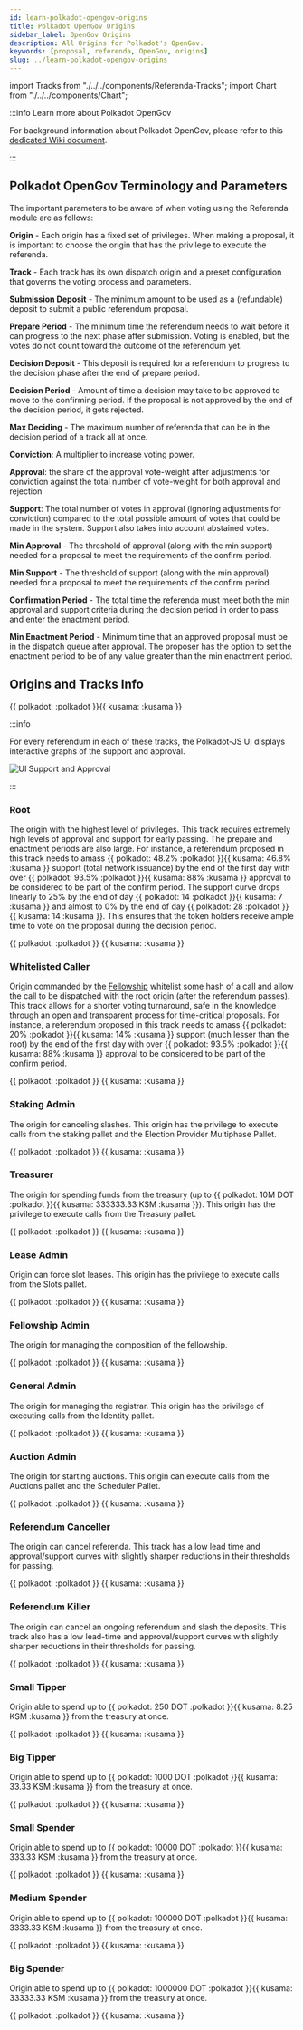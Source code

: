 ```yaml
---
id: learn-polkadot-opengov-origins
title: Polkadot OpenGov Origins
sidebar_label: OpenGov Origins
description: All Origins for Polkadot's OpenGov.
keywords: [proposal, referenda, OpenGov, origins]
slug: ../learn-polkadot-opengov-origins
---
```


import Tracks from "./../../components/Referenda-Tracks"; import Chart from
"./../../components/Chart";

:::info Learn more about Polkadot OpenGov

For background information about Polkadot OpenGov, please refer to this
[dedicated Wiki document](../learn/learn-polkadot-opengov.md).

:::

## Polkadot OpenGov Terminology and Parameters

The important parameters to be aware of when voting using the Referenda module are as follows:

**Origin** - Each origin has a fixed set of privileges. When making a proposal, it is important to
choose the origin that has the privilege to execute the referenda.

**Track** - Each track has its own dispatch origin and a preset configuration that governs the
voting process and parameters.

**Submission Deposit** - The minimum amount to be used as a (refundable) deposit to submit a public
referendum proposal.

**Prepare Period** - The minimum time the referendum needs to wait before it can progress to the
next phase after submission. Voting is enabled, but the votes do not count toward the outcome of the
referendum yet.

**Decision Deposit** - This deposit is required for a referendum to progress to the decision phase
after the end of prepare period.

**Decision Period** - Amount of time a decision may take to be approved to move to the confirming
period. If the proposal is not approved by the end of the decision period, it gets rejected.

**Max Deciding** - The maximum number of referenda that can be in the decision period of a track all
at once.

**Conviction**: A multiplier to increase voting power.

**Approval**: the share of the approval vote-weight after adjustments for conviction against the
total number of vote-weight for both approval and rejection

**Support**: The total number of votes in approval (ignoring adjustments for conviction) compared to
the total possible amount of votes that could be made in the system. Support also takes into account
abstained votes.

**Min Approval** - The threshold of approval (along with the min support) needed for a proposal to
meet the requirements of the confirm period.

**Min Support** - The threshold of support (along with the min approval) needed for a proposal to
meet the requirements of the confirm period.

**Confirmation Period** - The total time the referenda must meet both the min approval and support
criteria during the decision period in order to pass and enter the enactment period.

**Min Enactment Period** - Minimum time that an approved proposal must be in the dispatch queue
after approval. The proposer has the option to set the enactment period to be of any value greater
than the min enactment period.

## Origins and Tracks Info

\{\{ polkadot: <Tracks network="polkadot" defaultValue="Loading Polkadot Tracks..."/> :polkadot
}}\{\{ kusama: <Tracks network="kusama" defaultValue="Loading Kusama Tracks..."/> :kusama }}

:::info

For every referendum in each of these tracks, the Polkadot-JS UI displays interactive graphs of the
support and approval.

![UI Support and Approval](./../assets/governance/support-approval-polkadot-js-ui.png)

:::

### Root

The origin with the highest level of privileges. This track requires extremely high levels of
approval and support for early passing. The prepare and enactment periods are also large. For
instance, a referendum proposed in this track needs to amass \{\{ polkadot: 48.2% :polkadot }}\{\{
kusama: 46.8% :kusama }} support (total network issuance) by the end of the first day with over \{\{
polkadot: 93.5% :polkadot }}\{\{ kusama: 88% :kusama }} approval to be considered to be part of the
confirm period. The support curve drops linearly to 25% by the end of day \{\{ polkadot: 14
:polkadot }}\{\{ kusama: 7 :kusama }} and almost to 0% by the end of day \{\{ polkadot: 28 :polkadot
}}\{\{ kusama: 14 :kusama }}. This ensures that the token holders receive ample time to vote on the
proposal during the decision period.

\{\{ polkadot: <Chart title="" type="line" dataId="Root" network="Polkadot" maxX="672" maxY="100" />
:polkadot }} \{\{ kusama:
<Chart title="" type="line" dataId="Root" network="Kusama" maxX="336" maxY="100" /> :kusama }}

### Whitelisted Caller

Origin commanded by the [Fellowship](../learn/learn-polkadot-opengov.md#the-technical-fellowship)
whitelist some hash of a call and allow the call to be dispatched with the root origin (after the
referendum passes). This track allows for a shorter voting turnaround, safe in the knowledge through
an open and transparent process for time-critical proposals. For instance, a referendum proposed in
this track needs to amass \{\{ polkadot: 20% :polkadot }}\{\{ kusama: 14% :kusama }} support (much
lesser than the root) by the end of the first day with over \{\{ polkadot: 93.5% :polkadot }}\{\{
kusama: 88% :kusama }} approval to be considered to be part of the confirm period.

\{\{ polkadot:
<Chart title="" type="line" dataId="Whitelist" network="Polkadot" maxX="672" maxY="100" /> :polkadot
}} \{\{ kusama:
<Chart title="" type="line" dataId="Whitelist" network="Kusama" maxX="336" maxY="100" /> :kusama }}

### Staking Admin

The origin for canceling slashes. This origin has the privilege to execute calls from the staking
pallet and the Election Provider Multiphase Pallet.

\{\{ polkadot:
<Chart title="" type="line" dataId="AdminStaking" network="Polkadot" maxX="672" maxY="100" />
:polkadot }} \{\{ kusama:
<Chart title="" type="line" dataId="AdminStaking" network="Kusama" maxX="336" maxY="100" /> :kusama
}}

### Treasurer

The origin for spending funds from the treasury (up to \{\{ polkadot: 10M DOT :polkadot }}\{\{
kusama: 333333.33 KSM :kusama }}). This origin has the privilege to execute calls from the Treasury
pallet.

\{\{ polkadot:
<Chart title="" type="line" dataId="Treasurer" network="Polkadot" maxX="672" maxY="100" /> :polkadot
}} \{\{ kusama:
<Chart title="" type="line" dataId="Treasurer" network="Kusama" maxX="336" maxY="100" /> :kusama }}

### Lease Admin

Origin can force slot leases. This origin has the privilege to execute calls from the Slots pallet.

\{\{ polkadot:
<Chart title="" type="line" dataId="AdminLease" network="Polkadot" maxX="672" maxY="100" />
:polkadot }} \{\{ kusama:
<Chart title="" type="line" dataId="AdminLease" network="Kusama" maxX="336" maxY="100" /> :kusama }}

### Fellowship Admin

The origin for managing the composition of the fellowship.

\{\{ polkadot:
<Chart title="" type="line" dataId="AdminFellowship" network="Polkadot" maxX="672" maxY="100" />
:polkadot }} \{\{ kusama:
<Chart title="" type="line" dataId="AdminFellowship" network="Kusama" maxX="336" maxY="100" />
:kusama }}

### General Admin

The origin for managing the registrar. This origin has the privilege of executing calls from the
Identity pallet.

\{\{ polkadot:
<Chart title="" type="line" dataId="AdminGeneral" network="Polkadot" maxX="672" maxY="100" />
:polkadot }} \{\{ kusama:
<Chart title="" type="line" dataId="AdminGeneral" network="Kusama" maxX="336" maxY="100" /> :kusama
}}

### Auction Admin

The origin for starting auctions. This origin can execute calls from the Auctions pallet and the
Scheduler Pallet.

\{\{ polkadot:
<Chart title="" type="line" dataId="AdminAuction" network="Polkadot" maxX="672" maxY="100" />
:polkadot }} \{\{ kusama:
<Chart title="" type="line" dataId="AdminAuction" network="Kusama" maxX="336" maxY="100" /> :kusama
}}

### Referendum Canceller

The origin can cancel referenda. This track has a low lead time and approval/support curves with
slightly sharper reductions in their thresholds for passing.

\{\{ polkadot:
<Chart title="" type="line" dataId="RefCanceller" network="Polkadot" maxX="672" maxY="100" />
:polkadot }} \{\{ kusama:
<Chart title="" type="line" dataId="RefCanceller" network="Kusama" maxX="336" maxY="100" /> :kusama
}}

### Referendum Killer

The origin can cancel an ongoing referendum and slash the deposits. This track also has a low
lead-time and approval/support curves with slightly sharper reductions in their thresholds for
passing.

\{\{ polkadot:
<Chart title="" type="line" dataId="RefKiller" network="Polkadot" maxX="672" maxY="100" /> :polkadot
}} \{\{ kusama:
<Chart title="" type="line" dataId="RefKiller" network="Kusama" maxX="336" maxY="100" /> :kusama }}

### Small Tipper

Origin able to spend up to \{\{ polkadot: 250 DOT :polkadot }}\{\{ kusama: 8.25 KSM :kusama }} from
the treasury at once.

\{\{ polkadot:
<Chart title="" type="line" dataId="SmallTipper" network="Polkadot" maxX="672" maxY="100" />
:polkadot }} \{\{ kusama:
<Chart title="" type="line" dataId="SmallTipper" network="Kusama" maxX="336" maxY="100" /> :kusama
}}

### Big Tipper

Origin able to spend up to \{\{ polkadot: 1000 DOT :polkadot }}\{\{ kusama: 33.33 KSM :kusama }}
from the treasury at once.

\{\{ polkadot:
<Chart title="" type="line" dataId="BigTipper" network="Polkadot" maxX="672" maxY="100" /> :polkadot
}} \{\{ kusama:
<Chart title="" type="line" dataId="BigTipper" network="Kusama" maxX="336" maxY="100" /> :kusama }}

### Small Spender

Origin able to spend up to \{\{ polkadot: 10000 DOT :polkadot }}\{\{ kusama: 333.33 KSM :kusama }}
from the treasury at once.

\{\{ polkadot:
<Chart title="" type="line" dataId="SmallSpender" network="Polkadot" maxX="672" maxY="100" />
:polkadot }} \{\{ kusama:
<Chart title="" type="line" dataId="SmallSpender" network="Kusama" maxX="336" maxY="100" /> :kusama
}}

### Medium Spender

Origin able to spend up to \{\{ polkadot: 100000 DOT :polkadot }}\{\{ kusama: 3333.33 KSM :kusama }}
from the treasury at once.

\{\{ polkadot:
<Chart title="" type="line" dataId="MediumSpender" network="Polkadot" maxX="672" maxY="100" />
:polkadot }} \{\{ kusama:
<Chart title="" type="line" dataId="MediumSpender" network="Kusama" maxX="336" maxY="100" /> :kusama
}}

### Big Spender

Origin able to spend up to \{\{ polkadot: 1000000 DOT :polkadot }}\{\{ kusama: 33333.33 KSM :kusama
}} from the treasury at once.

\{\{ polkadot:
<Chart title="" type="line" dataId="BigSpender" network="Polkadot" maxX="672" maxY="100" />
:polkadot }} \{\{ kusama:
<Chart title="" type="line" dataId="BigSpender" network="Kusama" maxX="336" maxY="100" /> :kusama }}
